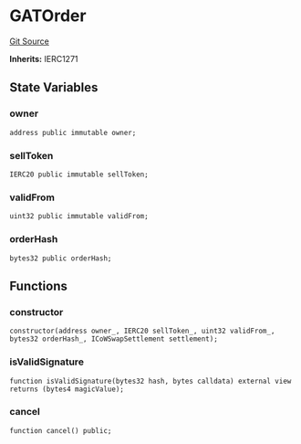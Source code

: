 # GATOrder
[Git Source](https://github.com/FloorDAO/floor-v2/blob/445b96358cc205e432e359914c1681c0f44048b0/src/contracts/forks/GATOrder.sol)

**Inherits:**
IERC1271


## State Variables
### owner

```solidity
address public immutable owner;
```


### sellToken

```solidity
IERC20 public immutable sellToken;
```


### validFrom

```solidity
uint32 public immutable validFrom;
```


### orderHash

```solidity
bytes32 public orderHash;
```


## Functions
### constructor


```solidity
constructor(address owner_, IERC20 sellToken_, uint32 validFrom_, bytes32 orderHash_, ICoWSwapSettlement settlement);
```

### isValidSignature


```solidity
function isValidSignature(bytes32 hash, bytes calldata) external view returns (bytes4 magicValue);
```

### cancel


```solidity
function cancel() public;
```

